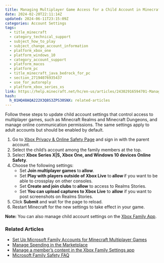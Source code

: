 ```yaml
---
title: Managing Multiplayer Game Access for a Child Account in Minecraft
date: 2024-02-20T22:11:14Z
updated: 2024-06-11T23:15:09Z
categories: Account Settings
tags:
  - title_minecraft
  - category_technical_support
  - subject_how_to_play
  - subject_change_account_information
  - platform_xbox_one
  - platform_windows_10
  - category_account_support
  - platform_macos
  - platform_pc
  - title_minecraft_java_bedrock_for_pc
  - section_27194076935437
  - use_for_autoreply
  - platform_xbox_series_xs
link: https://help.minecraft.net/hc/en-us/articles/24302916594701-Managing-Multiplayer-Game-Access-for-a-Child-Account-in-Minecraft
hash:
  h_01HQ48AQA222X3Q8S3ZPS30SNX: related-articles
---
```


Follow these steps to update child account settings that control access to multiplayer games, such as Minecraft Realms and Minecraft Dungeons, and manage online communication permissions. The same settings apply to adult accounts but should be enabled by default.

1.  Go to [Xbox Privacy & Online Safety Page](https://account.xbox.com/en-us/Settings?rtc=1&activetab=main%3aprivacytab) and sign in with the parent account.
2.  Select the child’s account among the family members at the top.
3.  Select **Xbox Series X\|S, Xbox One, and Windows 10 devices Online Safety**.
4.  Choose the following settings:
    - Set **Join multiplayer games** to **allow**.
    - Set **Play with players outside of Xbox Live** to **allow** if you want to be able to crossplay on other consoles.
    - Set **Create and join clubs** to **allow** to access to Realms Stories.
    - Set **You can upload captures to Xbox Live** to **allow** if you want to post screenshots on Realms Stories.
5.  Click **Submit** and wait for the page to reload.
6.  Restart Minecraft for the new settings to take effect in your game.

**Note:** You can also manage child account settings on the [Xbox Family App](https://support.xbox.com/en-US/help/family-online-safety/family-settings-app/manage-child-content-in-the-Xbox-Family-Setting-app).

### Related Articles

- [Set Up Microsoft Family Accounts for Minecraft Multiplayer Games](./Set-Up-Microsoft-Family-Accounts-for-Minecraft-Multiplayer-Games.md)
- [Manage Spending in the Marketplace](../Buying-Marketplace-Content/Managing-Spending-For-Child-Accounts-in-Minecraft-Marketplace.md)
- [Manage a member’s content in the Xbox Family Settings app](https://support.xbox.com/en-US/help/family-online-safety/family-settings-app/manage-child-content-in-the-Xbox-Family-Setting-app)
- [Microsoft Family Safety FAQ](https://prod.support.services.microsoft.com/en-us/account-billing/microsoft-family-safety-faq-bad45b7f-ee38-45fb-b1d2-7976e87a5526)
